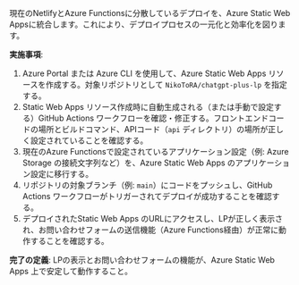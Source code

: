現在のNetlifyとAzure Functionsに分散しているデプロイを、Azure Static Web Appsに統合します。これにより、デプロイプロセスの一元化と効率化を図ります。

**実施事項**:
1. Azure Portal または Azure CLI を使用して、Azure Static Web Apps リソースを作成する。対象リポジトリとして `NikoToRA/chatgpt-plus-lp` を指定する。
2. Static Web Apps リソース作成時に自動生成される（または手動で設定する）GitHub Actions ワークフローを確認・修正する。フロントエンドコードの場所とビルドコマンド、APIコード（`api` ディレクトリ）の場所が正しく設定されていることを確認する。
3. 現在のAzure Functionsで設定されているアプリケーション設定（例: Azure Storage の接続文字列など）を、Azure Static Web Apps のアプリケーション設定に移行する。
4. リポジトリの対象ブランチ（例: `main`）にコードをプッシュし、GitHub Actions ワークフローがトリガーされてデプロイが成功することを確認する。
5. デプロイされたStatic Web Apps のURLにアクセスし、LPが正しく表示され、お問い合わせフォームの送信機能（Azure Functions経由）が正常に動作することを確認する。

**完了の定義**: LPの表示とお問い合わせフォームの機能が、Azure Static Web Apps 上で安定して動作すること。 